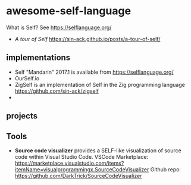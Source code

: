 # awesome-self-language

What is Self? See https://selflanguage.org/


* *A tour of Self* https://sin-ack.github.io/posts/a-tour-of-self/


## implementations 

* Self "Mandarin" 2017.1 is available from https://selflanguage.org/
* OurSelf.io 
* ZigSelf is an implementation of Self in the Zig programming language https://github.com/sin-ack/zigself
* 


## projects

## Tools

* **Source code visualizer** provides a SELF-like visualization of source code within Visual Studio Code.
VSCode Marketplace: https://marketplace.visualstudio.com/items?itemName=visualprogrammingx.SourceCodeVisualizer
Github repo: https://github.com/DarkTrick/SourceCodeVisualizer
